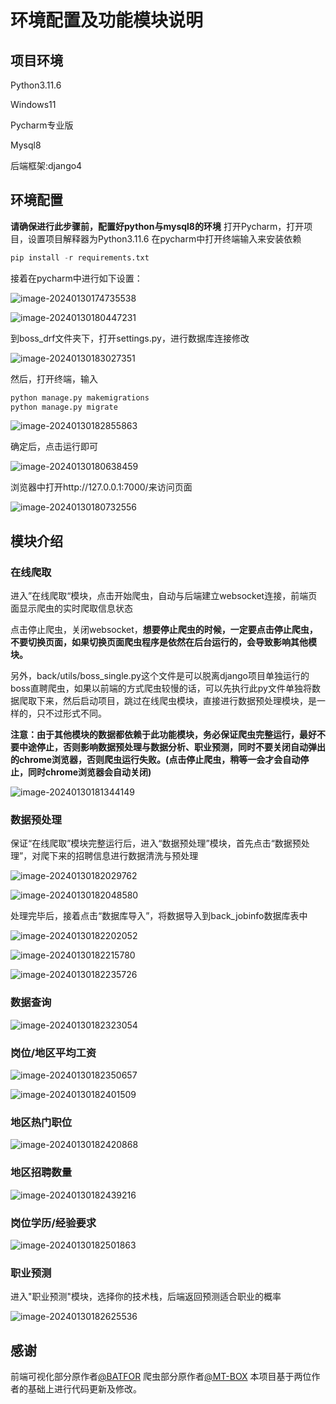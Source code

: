 # 环境配置及功能模块说明

## 项目环境

Python3.11.6

Windows11

Pycharm专业版

Mysql8

后端框架:django4

## 环境配置


**请确保进行此步骤前，配置好python与mysql8的环境**
打开Pycharm，打开项目，设置项目解释器为Python3.11.6
在pycharm中打开终端输入来安装依赖

```python
pip install -r requirements.txt
```

接着在pycharm中进行如下设置：

![image-20240130174735538](http://sapic.lyh27.top/static/upload/admin/image-20240130174735538.png)

![image-20240130180447231](http://sapic.lyh27.top/static/upload/admin/image-20240130180447231.png)

到boss_drf文件夹下，打开settings.py，进行数据库连接修改

![image-20240130183027351](http://sapic.lyh27.top/static/upload/admin/image-20240130183027351.png)

然后，打开终端，输入

```python
python manage.py makemigrations
python manage.py migrate
```

![image-20240130182855863](http://sapic.lyh27.top/static/upload/admin/image-20240130182855863.png)

确定后，点击运行即可

![image-20240130180638459](http://sapic.lyh27.top/static/upload/admin/image-20240130180638459.png)

浏览器中打开http://127.0.0.1:7000/来访问页面

![image-20240130180732556](http://sapic.lyh27.top/static/upload/admin/image-20240130180732556.png)

## 模块介绍

### 在线爬取

进入”在线爬取“模块，点击开始爬虫，自动与后端建立websocket连接，前端页面显示爬虫的实时爬取信息状态

点击停止爬虫，关闭websocket，**想要停止爬虫的时候，一定要点击停止爬虫，不要切换页面，如果切换页面爬虫程序是依然在后台运行的，会导致影响其他模块。**

另外，back/utils/boss_single.py这个文件是可以脱离django项目单独运行的boss直聘爬虫，如果以前端的方式爬虫较慢的话，可以先执行此py文件单独将数据爬取下来，然后启动项目，跳过在线爬虫模块，直接进行数据预处理模块，是一样的，只不过形式不同。

**注意：由于其他模块的数据都依赖于此功能模块，务必保证爬虫完整运行，最好不要中途停止，否则影响数据预处理与数据分析、职业预测，同时不要关闭自动弹出的chrome浏览器，否则爬虫运行失败。(点击停止爬虫，稍等一会才会自动停止，同时chrome浏览器会自动关闭)**

![image-20240130181344149](http://sapic.lyh27.top/static/upload/admin/image-20240130181344149.png)

### 数据预处理

保证“在线爬取”模块完整运行后，进入“数据预处理”模块，首先点击“数据预处理”，对爬下来的招聘信息进行数据清洗与预处理

![image-20240130182029762](http://sapic.lyh27.top/static/upload/admin/image-20240130182029762.png)

![image-20240130182048580](http://sapic.lyh27.top/static/upload/admin/image-20240130182048580.png)

处理完毕后，接着点击“数据库导入”，将数据导入到back_jobinfo数据库表中

![image-20240130182202052](http://sapic.lyh27.top/static/upload/admin/image-20240130182202052.png)

![image-20240130182215780](http://sapic.lyh27.top/static/upload/admin/image-20240130182215780.png)

![image-20240130182235726](http://sapic.lyh27.top/static/upload/admin/image-20240130182235726.png)

### 数据查询

![image-20240130182323054](http://sapic.lyh27.top/static/upload/admin/image-20240130182323054.png)

### 岗位/地区平均工资

![image-20240130182350657](http://sapic.lyh27.top/static/upload/admin/image-20240130182350657.png)

![image-20240130182401509](http://sapic.lyh27.top/static/upload/admin/image-20240130182401509.png)

### 地区热门职位

![image-20240130182420868](http://sapic.lyh27.top/static/upload/admin/image-20240130182420868.png)

### 地区招聘数量

![image-20240130182439216](http://sapic.lyh27.top/static/upload/admin/image-20240130182439216.png)

### 岗位学历/经验要求

![image-20240130182501863](http://sapic.lyh27.top/static/upload/admin/image-20240130182501863.png)

### 职业预测

进入"职业预测"模块，选择你的技术栈，后端返回预测适合职业的概率

![image-20240130182625536](http://sapic.lyh27.top/static/upload/admin/image-20240130182625536.png)

## 感谢
前端可视化部分原作者[@BATFOR](https://github.com/BATFOR)
爬虫部分原作者[@MT-BOX](https://github.com/MT-BOX)
本项目基于两位作者的基础上进行代码更新及修改。
